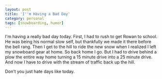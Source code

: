 ```yaml
---
layout: post
title: 'I''m Having a Bad Day'
category: personal
tags: [snowboarding, humor]
---
```

I'm having a really bad day today. First, I had to rush to get Rowan to school. He was being his normal slow self, but thankfully we made it there before the bell rang. Then I get to the hill to ride the new snow when I realized I left my snowboard gear at home. So back home I go. But I had to drive behind a plow the entire way home turning a 15 minute drive into a 25 minute drive. And now I have to drive with the stream of traffic back up the hill. 

Don't you just hate days like today.

